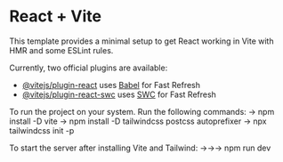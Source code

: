 # React + Vite

This template provides a minimal setup to get React working in Vite with HMR and some ESLint rules.

Currently, two official plugins are available:

- [@vitejs/plugin-react](https://github.com/vitejs/vite-plugin-react/blob/main/packages/plugin-react/README.md) uses [Babel](https://babeljs.io/) for Fast Refresh
- [@vitejs/plugin-react-swc](https://github.com/vitejs/vite-plugin-react-swc) uses [SWC](https://swc.rs/) for Fast Refresh


To run the project on your system. Run the following commands:
-> npm install -D vite
-> npm install -D tailwindcss postcss autoprefixer
-> npx tailwindcss init -p

To start the server after installing Vite and Tailwind:
->->-> npm run dev
